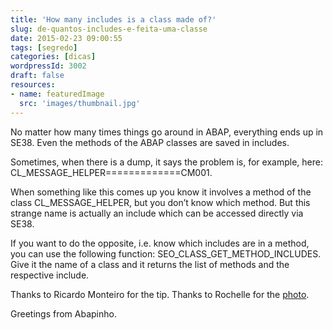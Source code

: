 ```yaml
---
title: 'How many includes is a class made of?'
slug: de-quantos-includes-e-feita-uma-classe
date: 2015-02-23 09:00:55
tags: [segredo]
categories: [dicas]
wordpressId: 3002
draft: false
resources:
- name: featuredImage
  src: 'images/thumbnail.jpg'
---
```

No matter how many times things go around in ABAP, everything ends up in SE38. Even the methods of the ABAP classes are saved in includes.

Sometimes, when there is a dump, it says the problem is, for example, here: CL_MESSAGE_HELPER=============CM001.

<!--more-->

When something like this comes up you know it involves a method of the class CL_MESSAGE_HELPER, but you don’t know which method. But this strange name is actually an include which can be accessed directly via SE38.

If you want to do the opposite, i.e. know which includes are in a method, you can use the following function: SEO_CLASS_GET_METHOD_INCLUDES. Give it the name of a class and it returns the list of methods and the respective include.

Thanks to Ricardo Monteiro for the tip.
Thanks to Rochelle for the [photo][1].

Greetings from Abapinho.

   [1]: https://www.flickr.com/photos/anamnesiss/8457324603
